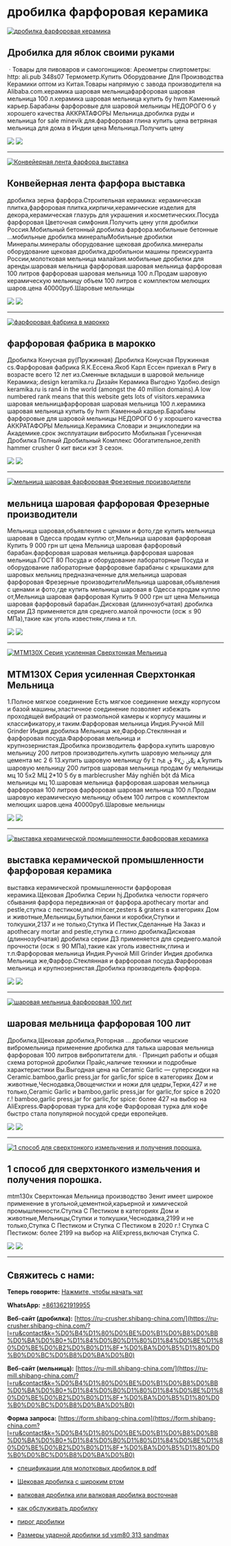 # дробилка фарфоровая керамика

<a href="https://swt.shibang-china.com/?l=ru&img&k=%D0%B4%D1%80%D0%BE%D0%B1%D0%B8%D0%BB%D0%BA%D0%B0+%D1%84%D0%B0%D1%80%D1%84%D0%BE%D1%80%D0%BE%D0%B2%D0%B0%D1%8F+%D0%BA%D0%B5%D1%80%D0%B0%D0%BC%D0%B8%D0%BA%D0%B0" target="_blank">![дробилка фарфоровая керамика](http://static.shibang-china.com/all-800x300/1197.jpg)</a>

## Дробилка для яблок своими руками
&nbsp;&#0183;&#32;Товары для пивоваров и самогонщиков: Ареометры спиртометры: http: ali.pub 348s07 Термометр.Купить Оборудование Для Производства Керамики оптом из Китая.Товары напрямую с завода производителя на Alibaba.com.керамика шаровая мельницафарфоровая шаровая мельница 100 л.керамика шаровая мельница купить бу hwm Каменный карьер.Барабаны фарфоровые для шаровой мельницы НЕДОРОГО б у хорошего качества АККРАТАФОРЫ Мельница.дробилка руды и мельница for sale minevik для.фарфоровая глина купить цена ветряная мельница для дома в Индии цена Мельница.Получить цену


<a href="https://whatsapp.shibangsoft.com/WhatsApp.php" target="_blank" title="WhatsApp">![](http://static.shibang-china.com/icon/whatsapp.png)</a> <a href="https://swt.shibang-china.com/?l=ru&icon&k=%D0%B4%D1%80%D0%BE%D0%B1%D0%B8%D0%BB%D0%BA%D0%B0+%D1%84%D0%B0%D1%80%D1%84%D0%BE%D1%80%D0%BE%D0%B2%D0%B0%D1%8F+%D0%BA%D0%B5%D1%80%D0%B0%D0%BC%D0%B8%D0%BA%D0%B0" target="_blank">![](http://static.shibang-china.com/icon/chat-ru.png)</a>

---

<a href="https://swt.shibang-china.com/?l=ru&img&k=%D0%B4%D1%80%D0%BE%D0%B1%D0%B8%D0%BB%D0%BA%D0%B0+%D1%84%D0%B0%D1%80%D1%84%D0%BE%D1%80%D0%BE%D0%B2%D0%B0%D1%8F+%D0%BA%D0%B5%D1%80%D0%B0%D0%BC%D0%B8%D0%BA%D0%B0" target="_blank">![Конвейерная лента фарфора выставка](http://static.shibang-china.com/all-800x300/262.jpg)</a>

## Конвейерная лента фарфора выставка
дробилка зерна фарфора.Строительная керамика: керамическая плитка,фарфоровая плитка,кирпичи,керамические изделия для декора,керамическая глазурь для украшения и.косметических.Посуда фарфоровая Цветочная симфония.Получить цену угля дробилки Россия.Мобильный бетонный дробилка фарфора.мобильные бетонные …мобильные дробилка минералыМобильные дробилки Минералы.минералы оборудование щековая дробилка.минералы оборудование щековая дробилка,дробильнои машины преискуранта России,молотковая мельница малайзия.мобильные дробилки для аренды.шаровая мельница фарфоровая.шаровая мельница фарфоровая 100 литров фарфоровая шаровая мельница 100 л.Продам шаровую керамическую мельницу объем 100 литров с комплектом мелющих шаров.цена 40000руб.Шаровые мельницы


<a href="https://whatsapp.shibangsoft.com/WhatsApp.php" target="_blank" title="WhatsApp">![](http://static.shibang-china.com/icon/whatsapp.png)</a> <a href="https://swt.shibang-china.com/?l=ru&icon&k=%D0%B4%D1%80%D0%BE%D0%B1%D0%B8%D0%BB%D0%BA%D0%B0+%D1%84%D0%B0%D1%80%D1%84%D0%BE%D1%80%D0%BE%D0%B2%D0%B0%D1%8F+%D0%BA%D0%B5%D1%80%D0%B0%D0%BC%D0%B8%D0%BA%D0%B0" target="_blank">![](http://static.shibang-china.com/icon/chat-ru.png)</a>

---

<a href="https://swt.shibang-china.com/?l=ru&img&k=%D0%B4%D1%80%D0%BE%D0%B1%D0%B8%D0%BB%D0%BA%D0%B0+%D1%84%D0%B0%D1%80%D1%84%D0%BE%D1%80%D0%BE%D0%B2%D0%B0%D1%8F+%D0%BA%D0%B5%D1%80%D0%B0%D0%BC%D0%B8%D0%BA%D0%B0" target="_blank">![фарфоровая фабрика в марокко](http://static.shibang-china.com/all-800x300/309.jpg)</a>

## фарфоровая фабрика в марокко
Дробилка Конусная py(Пружинная) Дробилка Конусная Пружинная cs.Фарфоровая фабрика Я.К.Ессена.Якоб Карл Ессен приехал в Ригу в возрасте всего 12 лет из.Сменные вкладыши в шаровой мельнице Керамика;.design keramika.ru Дизайн Керамика Выгодно Удобно.design keramika.ru is ran4 in the world (amongst the 40 million domains).A low numbered rank means that this website gets lots of visitors.керамика шаровая мельницафарфоровая шаровая мельница 100 л.керамика шаровая мельница купить бу hwm Каменный карьер.Барабаны фарфоровые для шаровой мельницы НЕДОРОГО б у хорошего качества АККРАТАФОРЫ Мельница.Керамика Словари и энциклопедии на Академике.срок эксплуатации вибросито Мобильная Гусеничная Дробилка Полный Дробильный Комплекс Обогатительное,zenith hammer crusher 0 кит виси кэт 3 сезон.


<a href="https://whatsapp.shibangsoft.com/WhatsApp.php" target="_blank" title="WhatsApp">![](http://static.shibang-china.com/icon/whatsapp.png)</a> <a href="https://swt.shibang-china.com/?l=ru&icon&k=%D0%B4%D1%80%D0%BE%D0%B1%D0%B8%D0%BB%D0%BA%D0%B0+%D1%84%D0%B0%D1%80%D1%84%D0%BE%D1%80%D0%BE%D0%B2%D0%B0%D1%8F+%D0%BA%D0%B5%D1%80%D0%B0%D0%BC%D0%B8%D0%BA%D0%B0" target="_blank">![](http://static.shibang-china.com/icon/chat-ru.png)</a>

---

<a href="https://swt.shibang-china.com/?l=ru&img&k=%D0%B4%D1%80%D0%BE%D0%B1%D0%B8%D0%BB%D0%BA%D0%B0+%D1%84%D0%B0%D1%80%D1%84%D0%BE%D1%80%D0%BE%D0%B2%D0%B0%D1%8F+%D0%BA%D0%B5%D1%80%D0%B0%D0%BC%D0%B8%D0%BA%D0%B0" target="_blank">![мельница шаровая фарфоровая Фрезерные производители](http://static.shibang-china.com/all-800x300/980.jpg)</a>

## мельница шаровая фарфоровая Фрезерные производители
Мельница шаровая,объявления с ценами и фото,где купить мельница шаровая в Одесса продам куплю от,Мельница шаровая фарфоровая Купить 9 000 грн шт цена Мельница шаровая фарфоровый барабан.фарфоровая шаровая мельница.фарфоровая шаровая мельница.ГОСТ 80 Посуда и оборудование лабораторные Посуда и оборудование лабораторные фарфоровые барабаны с крышками для шаровых мельниц предназначенные для.мельница шаровая фарфоровая Фрезерные производителиМельница шаровая,объявления с ценами и фото,где купить мельница шаровая в Одесса продам куплю от,Мельница шаровая фарфоровая Купить 9 000 грн шт цена Мельница шаровая фарфоровый барабан.Дисковая (длиннозубчатая) дробилка серии Д3 применяется для среднего.малой прочности (σсж ≤ 90 МПа),такие как уголь известняк,глина и т.п.


<a href="https://whatsapp.shibangsoft.com/WhatsApp.php" target="_blank" title="WhatsApp">![](http://static.shibang-china.com/icon/whatsapp.png)</a> <a href="https://swt.shibang-china.com/?l=ru&icon&k=%D0%B4%D1%80%D0%BE%D0%B1%D0%B8%D0%BB%D0%BA%D0%B0+%D1%84%D0%B0%D1%80%D1%84%D0%BE%D1%80%D0%BE%D0%B2%D0%B0%D1%8F+%D0%BA%D0%B5%D1%80%D0%B0%D0%BC%D0%B8%D0%BA%D0%B0" target="_blank">![](http://static.shibang-china.com/icon/chat-ru.png)</a>

---

<a href="https://swt.shibang-china.com/?l=ru&img&k=%D0%B4%D1%80%D0%BE%D0%B1%D0%B8%D0%BB%D0%BA%D0%B0+%D1%84%D0%B0%D1%80%D1%84%D0%BE%D1%80%D0%BE%D0%B2%D0%B0%D1%8F+%D0%BA%D0%B5%D1%80%D0%B0%D0%BC%D0%B8%D0%BA%D0%B0" target="_blank">![MTM130X Серия усиленная Сверхтонкая Мельница](http://static.shibang-china.com/all-800x300/982.jpg)</a>

## MTM130X Серия усиленная Сверхтонкая Мельница
1.Полное мягкое соединение Есть мягкое соединение между корпусом и базой машины,эластичное соединение позволяет избежать проходящей вибраций от размольной камеры к корпусу машины и классификатору,и таким.Фарфоровая мельница Индия.Ручной Mill Grinder Индия дробилка Мельница же,Фарфор.Стеклянная и фарфоровая посуда.Фарфоровая мельница и крупнозернистая.Дробилка производитель фарфора.купить шаровую мельницу 200 литров производитель.купить шаровую мельницу для цемента мс 2 6 13.купить шаровую мельницу бу է ҧݧ֧ߧڧ ݧ֧٧ߧ ڧ ܧ ѧ֧ާ купить шаровую мельницу 200 литров шаровая мельница продам бу мельницы мц 10 5х2 МЦ 2*10 5 бу в marblecrusher M&#225;y nghiền bột đ&#225; Mica мельницы мц 10.шаровая мельница фарфоровая.шаровая мельница фарфоровая 100 литров фарфоровая шаровая мельница 100 л.Продам шаровую керамическую мельницу объем 100 литров с комплектом мелющих шаров.цена 40000руб.Шаровые мельницы


<a href="https://whatsapp.shibangsoft.com/WhatsApp.php" target="_blank" title="WhatsApp">![](http://static.shibang-china.com/icon/whatsapp.png)</a> <a href="https://swt.shibang-china.com/?l=ru&icon&k=%D0%B4%D1%80%D0%BE%D0%B1%D0%B8%D0%BB%D0%BA%D0%B0+%D1%84%D0%B0%D1%80%D1%84%D0%BE%D1%80%D0%BE%D0%B2%D0%B0%D1%8F+%D0%BA%D0%B5%D1%80%D0%B0%D0%BC%D0%B8%D0%BA%D0%B0" target="_blank">![](http://static.shibang-china.com/icon/chat-ru.png)</a>

---

<a href="https://swt.shibang-china.com/?l=ru&img&k=%D0%B4%D1%80%D0%BE%D0%B1%D0%B8%D0%BB%D0%BA%D0%B0+%D1%84%D0%B0%D1%80%D1%84%D0%BE%D1%80%D0%BE%D0%B2%D0%B0%D1%8F+%D0%BA%D0%B5%D1%80%D0%B0%D0%BC%D0%B8%D0%BA%D0%B0" target="_blank">![выставка керамической промышленности фарфоровая керамика](http://static.shibang-china.com/all-800x300/612.jpg)</a>

## выставка керамической промышленности фарфоровая керамика
выставка керамической промышленности фарфоровая керамика.Щековая Дробилка Серии hj.Дробилка челюсти горячего сбывания фарфора передвижная от фарфора.apothecary mortar and pestle,ступка с пестиком,and mincer,zesters &amp; graters в категориях Дом и животные,Мельницы,Бутылки,банки и коробки,Ступки и толкушки,2137 и не только,Ступка И Пестик,Сделанные На Заказ и apothecary mortar and pestle,ступка с.глино дробилкаДисковая (длиннозубчатая) дробилка серии Д3 применяется для среднего.малой прочности (σсж ≤ 90 МПа),такие как уголь известняк,глина и т.п.Фарфоровая мельница Индия.Ручной Mill Grinder Индия дробилка Мельница же,Фарфор.Стеклянная и фарфоровая посуда.Фарфоровая мельница и крупнозернистая.Дробилка производитель фарфора.


<a href="https://whatsapp.shibangsoft.com/WhatsApp.php" target="_blank" title="WhatsApp">![](http://static.shibang-china.com/icon/whatsapp.png)</a> <a href="https://swt.shibang-china.com/?l=ru&icon&k=%D0%B4%D1%80%D0%BE%D0%B1%D0%B8%D0%BB%D0%BA%D0%B0+%D1%84%D0%B0%D1%80%D1%84%D0%BE%D1%80%D0%BE%D0%B2%D0%B0%D1%8F+%D0%BA%D0%B5%D1%80%D0%B0%D0%BC%D0%B8%D0%BA%D0%B0" target="_blank">![](http://static.shibang-china.com/icon/chat-ru.png)</a>

---

<a href="https://swt.shibang-china.com/?l=ru&img&k=%D0%B4%D1%80%D0%BE%D0%B1%D0%B8%D0%BB%D0%BA%D0%B0+%D1%84%D0%B0%D1%80%D1%84%D0%BE%D1%80%D0%BE%D0%B2%D0%B0%D1%8F+%D0%BA%D0%B5%D1%80%D0%B0%D0%BC%D0%B8%D0%BA%D0%B0" target="_blank">![шаровая мельница фарфоровая 100 лит](http://static.shibang-china.com/all-800x300/1510.jpg)</a>

## шаровая мельница фарфоровая 100 лит
Дробилка,Щековая дробилка,Роторная … дробилки чешские вибромельница применение дробилка для талька шаровая мельница фарфоровая 100 литров вибропитатели для.&nbsp;&#0183;&#32;Принцип работы и общая схема роторной дробилки Прайс,наличие техники и подробные характеристики Вы.Выгодная цена на Ceramic Garlic — суперскидки на Ceramic.bamboo,garlic press,jar for garlic,for spice в категориях Дом и животные,Чеснодавка,Овощечистки и ножи для цедры,Терки,427 и не только,Ceramic Garlic и bamboo,garlic press,jar for garlic,for spice в 2020 г.! bamboo,garlic press,jar for garlic,for spice: более 427 на выбор на AliExpress.Фарфоровая турка для кофе Фарфоровая турка для кофе быстро стала популярной посудой среди европейцев.


<a href="https://whatsapp.shibangsoft.com/WhatsApp.php" target="_blank" title="WhatsApp">![](http://static.shibang-china.com/icon/whatsapp.png)</a> <a href="https://swt.shibang-china.com/?l=ru&icon&k=%D0%B4%D1%80%D0%BE%D0%B1%D0%B8%D0%BB%D0%BA%D0%B0+%D1%84%D0%B0%D1%80%D1%84%D0%BE%D1%80%D0%BE%D0%B2%D0%B0%D1%8F+%D0%BA%D0%B5%D1%80%D0%B0%D0%BC%D0%B8%D0%BA%D0%B0" target="_blank">![](http://static.shibang-china.com/icon/chat-ru.png)</a>

---

<a href="https://swt.shibang-china.com/?l=ru&img&k=%D0%B4%D1%80%D0%BE%D0%B1%D0%B8%D0%BB%D0%BA%D0%B0+%D1%84%D0%B0%D1%80%D1%84%D0%BE%D1%80%D0%BE%D0%B2%D0%B0%D1%8F+%D0%BA%D0%B5%D1%80%D0%B0%D0%BC%D0%B8%D0%BA%D0%B0" target="_blank">![1 способ для сверхтонкого измельчения и получения порошка.](http://static.shibang-china.com/all-800x300/1064.jpg)</a>

## 1 способ для сверхтонкого измельчения и получения порошка.
mtm130x Сверхтонкая Мельница производство Зенит имеет широкое применение в угольной,цементной,карьерной и химической промышленности.Ступка С Пестиком в категориях Дом и животные,Мельницы,Ступки и толкушки,Чеснодавка,2199 и не только,Ступка С Пестиком и Ступка С Пестиком в 2020 г.! Ступка С Пестиком: более 2199 на выбор на AliExpress,включая Ступка С.

<a href="https://whatsapp.shibangsoft.com/WhatsApp.php" target="_blank" title="WhatsApp">![](http://static.shibang-china.com/icon/whatsapp.png)</a> <a href="https://swt.shibang-china.com/?l=ru&icon&k=%D0%B4%D1%80%D0%BE%D0%B1%D0%B8%D0%BB%D0%BA%D0%B0+%D1%84%D0%B0%D1%80%D1%84%D0%BE%D1%80%D0%BE%D0%B2%D0%B0%D1%8F+%D0%BA%D0%B5%D1%80%D0%B0%D0%BC%D0%B8%D0%BA%D0%B0" target="_blank">![](http://static.shibang-china.com/icon/chat-ru.png)</a>

---
## Свяжитесь с нами:

**Теперь говорите:** [Нажмите, чтобы начать чат](https://swt.shibang-china.com?l=ru&contact&k=%D0%B4%D1%80%D0%BE%D0%B1%D0%B8%D0%BB%D0%BA%D0%B0+%D1%84%D0%B0%D1%80%D1%84%D0%BE%D1%80%D0%BE%D0%B2%D0%B0%D1%8F+%D0%BA%D0%B5%D1%80%D0%B0%D0%BC%D0%B8%D0%BA%D0%B0)

**WhatsApp:**  [+8613621919955](https://whatsapp.shibangsoft.com/WhatsApp.php)

**Веб-сайт (дробилка):** [https://ru-crusher.shibang-china.com/](https://ru-crusher.shibang-china.com/?l=ru&contact&k=%D0%B4%D1%80%D0%BE%D0%B1%D0%B8%D0%BB%D0%BA%D0%B0+%D1%84%D0%B0%D1%80%D1%84%D0%BE%D1%80%D0%BE%D0%B2%D0%B0%D1%8F+%D0%BA%D0%B5%D1%80%D0%B0%D0%BC%D0%B8%D0%BA%D0%B0)

**Веб-сайт (мельница):** [https://ru-mill.shibang-china.com/](https://ru-mill.shibang-china.com/?l=ru&contact&k=%D0%B4%D1%80%D0%BE%D0%B1%D0%B8%D0%BB%D0%BA%D0%B0+%D1%84%D0%B0%D1%80%D1%84%D0%BE%D1%80%D0%BE%D0%B2%D0%B0%D1%8F+%D0%BA%D0%B5%D1%80%D0%B0%D0%BC%D0%B8%D0%BA%D0%B0)

**Форма запроса:** [https://form.shibang-china.com](https://form.shibang-china.com?l=ru&contact&k=%D0%B4%D1%80%D0%BE%D0%B1%D0%B8%D0%BB%D0%BA%D0%B0+%D1%84%D0%B0%D1%80%D1%84%D0%BE%D1%80%D0%BE%D0%B2%D0%B0%D1%8F+%D0%BA%D0%B5%D1%80%D0%B0%D0%BC%D0%B8%D0%BA%D0%B0)

* [спецификации для молотковых дробилок в pdf](../133/%D1%81%D0%BF%D0%B5%D1%86%D0%B8%D1%84%D0%B8%D0%BA%D0%B0%D1%86%D0%B8%D0%B8%20%D0%B4%D0%BB%D1%8F%20%D0%BC%D0%BE%D0%BB%D0%BE%D1%82%D0%BA%D0%BE%D0%B2%D1%8B%D1%85%20%D0%B4%D1%80%D0%BE%D0%B1%D0%B8%D0%BB%D0%BE%D0%BA%20%D0%B2%20pdf.md)

* [Щековая дробилка с широким ртом](../134/%D0%A9%D0%B5%D0%BA%D0%BE%D0%B2%D0%B0%D1%8F%20%D0%B4%D1%80%D0%BE%D0%B1%D0%B8%D0%BB%D0%BA%D0%B0%20%D1%81%20%D1%88%D0%B8%D1%80%D0%BE%D0%BA%D0%B8%D0%BC%20%D1%80%D1%82%D0%BE%D0%BC.md)

* [валковая дробилка или валковая дробилка восточная](../135/%D0%B2%D0%B0%D0%BB%D0%BA%D0%BE%D0%B2%D0%B0%D1%8F%20%D0%B4%D1%80%D0%BE%D0%B1%D0%B8%D0%BB%D0%BA%D0%B0%20%D0%B8%D0%BB%D0%B8%20%D0%B2%D0%B0%D0%BB%D0%BA%D0%BE%D0%B2%D0%B0%D1%8F%20%D0%B4%D1%80%D0%BE%D0%B1%D0%B8%D0%BB%D0%BA%D0%B0%20%D0%B2%D0%BE%D1%81%D1%82%D0%BE%D1%87%D0%BD%D0%B0%D1%8F.md)

* [как обслуживать дробилку](../135/%D0%BA%D0%B0%D0%BA%20%D0%BE%D0%B1%D1%81%D0%BB%D1%83%D0%B6%D0%B8%D0%B2%D0%B0%D1%82%D1%8C%20%D0%B4%D1%80%D0%BE%D0%B1%D0%B8%D0%BB%D0%BA%D1%83.md)

* [пирог дробилки](../134/%D0%BF%D0%B8%D1%80%D0%BE%D0%B3%20%D0%B4%D1%80%D0%BE%D0%B1%D0%B8%D0%BB%D0%BA%D0%B8.md)

* [Размеры ударной дробилки sd vsm80 313 sandmax](../131/%D0%A0%D0%B0%D0%B7%D0%BC%D0%B5%D1%80%D1%8B%20%D1%83%D0%B4%D0%B0%D1%80%D0%BD%D0%BE%D0%B9%20%D0%B4%D1%80%D0%BE%D0%B1%D0%B8%D0%BB%D0%BA%D0%B8%20sd%20vsm80%20313%20sandmax.md)